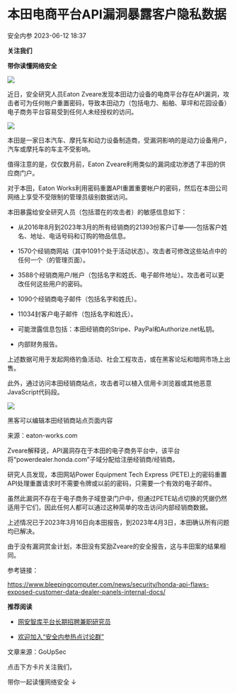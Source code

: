 #  本田电商平台API漏洞暴露客户隐私数据   
 安全内参   2023-06-12 18:37  
  
**关注我们**  
  
  
**带你读懂网络安全**  
  
  
![](https://mmbiz.qpic.cn/sz_mmbiz_png/INYsicz2qhvY7epHc0mzKByQkw0SaUeMFjtE3ibicxWIxfh2MVzOKX0ibfQeP6XL98mGxsJ7Mp2fYiaVAv6VmTd8iaBw/640?wx_fmt=png&wxfrom=5&wx_lazy=1&wx_co=1 "")  
  
  
近日，安全研究人员Eaton Zveare发现本田动力设备的电商平台存在API漏洞，攻击者可为任何帐户重置密码，导致本田动力（包括电力、船舶、草坪和花园设备）电子商务平台容易受到任何人未经授权的访问。  
  
![](https://mmbiz.qpic.cn/sz_mmbiz_gif/INYsicz2qhvY7epHc0mzKByQkw0SaUeMFFeVAp4rhtG44t2L67ttGqjA58ycvCibba8UvVIkib0YKv0FsziatnWcCA/640?wx_fmt=gif&wxfrom=5&wx_lazy=1&wx_co=1 "")  
  
  
  
本田是一家日本汽车、摩托车和动力设备制造商，受漏洞影响的是动力设备用户，汽车或摩托车的车主不受影响。  
  
  
值得注意的是，仅仅数月前，Eaton Zveare利用类似的漏洞成功渗透了丰田的供应商门户。  
  
  
对于本田，Eaton Works利用密码重置API重置重要帐户的密码，然后在本田公司网络上享受不受限制的管理员级别数据访问。  
  
  
本田暴露给安全研究人员（包括潜在的攻击者）的敏感信息如下：  
  
- 从2016年8月到2023年3月的所有经销商的21393份客户订单——包括客户姓名、地址、电话号码和订购的物品信息。  
  
- 1570个经销商网站（其中1091个处于活动状态）。攻击者可修改这些站点中的任何一个（的管理页面）。  
  
- 3588个经销商用户/帐户（包括名字和姓氏、电子邮件地址）。攻击者可以更改任何这些用户的密码。  
  
- 1090个经销商电子邮件（包括名字和姓氏）。  
  
- 11034封客户电子邮件（包括名字和姓氏）。  
  
- 可能泄露信息包括：本田经销商的Stripe、PayPal和Authorize.net私钥。  
  
- 内部财务报告。  
  
上述数据可用于发起网络钓鱼活动、社会工程攻击，或在黑客论坛和暗网市场上出售。  
  
  
此外，通过访问本田经销商站点，攻击者可以植入信用卡浏览器或其他恶意JavaScript代码段。  
  
  
![](https://mmbiz.qpic.cn/sz_mmbiz_png/INYsicz2qhvY7epHc0mzKByQkw0SaUeMF4DHOmj34KKJOiaicBX6duMB21lnKniamuQMKTibk5dk25uOfibPI4zxRUpw/640?wx_fmt=png&wxfrom=5&wx_lazy=1&wx_co=1 "")  
  
黑客可以编辑本田经销商站点页面内容  
  
来源：eaton-works.com  
  
  
Zveare解释说，API漏洞存在于本田的电子商务平台中，该平台将“powerdealer.honda.com”子域分配给注册经销商/经销商。  
  
  
研究人员发现，本田网站Power Equipment Tech Express (PETE)上的密码重置API处理重置请求时不需要令牌或以前的密码，只需要一个有效的电子邮件。  
  
  
虽然此漏洞不存在于电子商务子域登录门户中，但通过PETE站点切换的凭据仍然适用于它们，因此任何人都可以通过这种简单的攻击访问内部经销商数据。  
  
  
上述情况已于2023年3月16日向本田报告，到2023年4月3日，本田确认所有问题均已解决。  
  
  
由于没有漏洞赏金计划，本田没有奖励Zveare的安全报告，这与丰田案的结果相同。  
  
  
参考链接：  
  
https://www.bleepingcomputer.com/news/security/honda-api-flaws-exposed-customer-data-dealer-panels-internal-docs/  
  
  
  
**推荐阅读**  
- [网安智库平台长期招聘兼职研究员](http://mp.weixin.qq.com/s?__biz=MzI4NDY2MDMwMw==&mid=2247499450&idx=2&sn=2da3ca2e0b4d4f9f56ea7f7579afc378&chksm=ebfab99adc8d308c3ba6e7a74bd41beadf39f1b0e38a39f7235db4c305c06caa49ff63a0cc1d&scene=21#wechat_redirect)  
  
  
- [欢迎加入“安全内参热点讨论群”](https://mp.weixin.qq.com/s?__biz=MzI4NDY2MDMwMw==&mid=2247501251&idx=1&sn=8b6ebecbe80c1c72317948494f87b489&chksm=ebfa82e3dc8d0bf595d039e75b446e14ab96bf63cf8ffc5d553b58248dde3424fb18e6947440&token=525430415&lang=zh_CN&scene=21#wechat_redirect)  
  
  
  
  
  
  
文章来源：GoUpSec  
  
  
点击下方卡片关注我们，  
  
带你一起读懂网络安全 ↓  
  
  
  
  
